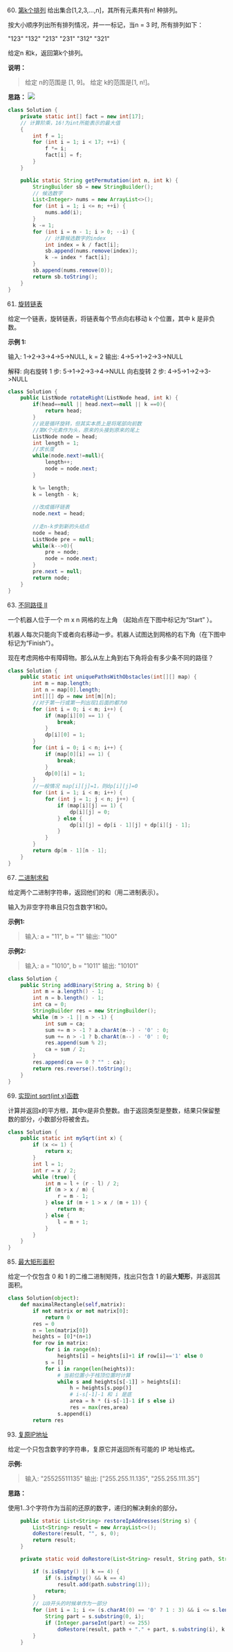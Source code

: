 60. [第k个排列](https://leetcode-cn.com/problems/permutation-sequence/)
给出集合[1,2,3,…,n]，其所有元素共有n! 种排列。

按大小顺序列出所有排列情况，并一一标记，当n = 3 时, 所有排列如下：

"123"
"132"
"213"
"231"
"312"
"321"

给定n 和k，返回第k个排列。

**说明：**

>给定 n的范围是 [1, 9]。
给定 k的范围是[1, n!]。

**思路：**
![](assets/Snip20190612_3.png)

```java
class Solution {
	private static int[] fact = new int[17];
	// 计算阶乘，16!为int所能表示的最大值
	{
		int f = 1;
		for (int i = 1; i < 17; ++i) {
			f *= i;
			fact[i] = f;
		}
	}

	public static String getPermutation(int n, int k) {
		StringBuilder sb = new StringBuilder();
		// 候选数字
		List<Integer> nums = new ArrayList<>();
		for (int i = 1; i <= n; ++i) {
			nums.add(i);
		}
		k -= 1;
		for (int i = n - 1; i > 0; --i) {
			// 计算候选数字的index
			int index = k / fact[i];
			sb.append(nums.remove(index));
			k -= index * fact[i];
		}
		sb.append(nums.remove(0));
		return sb.toString();
	}
}
```

61. [旋转链表](https://leetcode-cn.com/problems/rotate-list/)

给定一个链表，旋转链表，将链表每个节点向右移动 k 个位置，其中 k 是非负数。

**示例 1:**

输入: 1->2->3->4->5->NULL, k = 2
输出: 4->5->1->2->3->NULL

解释:
向右旋转 1 步: 5->1->2->3->4->NULL
向右旋转 2 步: 4->5->1->2->3->NULL
```java
class Solution {
    public ListNode rotateRight(ListNode head, int k) {
        if(head==null || head.next==null || k ==0){
            return head;
        }
        //说是循环旋转，但其实本质上是将尾部向前数
        //第K个元素作为头，原来的头接到原来的尾上
        ListNode node = head;
        int length = 1;
        //求长度
        while(node.next!=null){
            length++;
            node = node.next;
        }
        
        k %= length;
        k = length - k;
        
        //改成循环链表
        node.next = head;
        
        //走n-k步到新的头结点
        node = head;
        ListNode pre = null;
        while(k-->0){
            pre = node;
            node = node.next;
        }
        pre.next = null;
        return node;
    }
}
```
63. [不同路径 II](https://leetcode-cn.com/problems/unique-paths-ii/)

一个机器人位于一个 m x n 网格的左上角 （起始点在下图中标记为“Start” ）。

机器人每次只能向下或者向右移动一步。机器人试图达到网格的右下角（在下图中标记为“Finish”）。

现在考虑网格中有障碍物。那么从左上角到右下角将会有多少条不同的路径？
```java
class Solution {
    public static int uniquePathsWithObstacles(int[][] map) {
		int m = map.length;
		int n = map[0].length;
		int[][] dp = new int[m][n];
        //对于第一行或第一列出现1后面的都为0
		for (int i = 0; i < m; i++) {
			if (map[i][0] == 1) {
				break;
			}
			dp[i][0] = 1;
		}
		for (int i = 0; i < n; i++) {
			if (map[0][i] == 1) {
				break;
			}
			dp[0][i] = 1;
		}
        //一般情况 map[i][j]=1，则dp[i][j]=0
		for (int i = 1; i < m; i++) {
			for (int j = 1; j < n; j++) {
				if (map[i][j] == 1) {
					dp[i][j] = 0;
				} else {
					dp[i][j] = dp[i - 1][j] + dp[i][j - 1];
				}
			}
		}
		return dp[m - 1][n - 1];
	}
}
```

67. [二进制求和](https://leetcode-cn.com/problems/add-binary/)

给定两个二进制字符串，返回他们的和（用二进制表示）。

输入为非空字符串且只包含数字1和0。

**示例1:**

>输入: a = "11", b = "1"
输出: "100"

**示例2:**

>输入: a = "1010", b = "1011"
输出: "10101"

```java
class Solution {
	public String addBinary(String a, String b) {
		int m = a.length() - 1;
		int n = b.length() - 1;
		int ca = 0;
		StringBuilder res = new StringBuilder();
		while (m > -1 || n > -1) {
			int sum = ca;
			sum += m > -1 ? a.charAt(m--) - '0' : 0;
			sum += n > -1 ? b.charAt(n--) - '0' : 0;
			res.append(sum % 2);
			ca = sum / 2;
		}
		res.append(ca == 0 ? "" : ca);
		return res.reverse().toString();
	}
}
```
69. [实现int sqrt(int x)函数](https://leetcode-cn.com/problems/sqrtx/)

计算并返回x的平方根，其中x是非负整数。由于返回类型是整数，结果只保留整数的部分，小数部分将被舍去。


```java
class Solution {
	public static int mySqrt(int x) {
		if (x <= 1) {
			return x;
		}
		int l = 1;
		int r = x / 2;
		while (true) {
			int m = l + (r - l) / 2;
			if (m > x / m) {
				r = m - 1;
			} else if (m + 1 > x / (m + 1)) {
				return m;
			} else {
				l = m + 1;
			}
		}
	}
}
```

85. [最大矩形面积](https://leetcode-cn.com/problems/maximal-rectangle/)

给定一个仅包含 0 和 1 的二维二进制矩阵，找出只包含 1 的最大**矩形**，并返回其面积。


```python
class Solution(object):
    def maximalRectangle(self,matrix):
        if not matrix or not matrix[0]:
            return 0
        res = 0
        n = len(matrix[0])
        heights = [0]*(n+1)
        for row in matrix:
            for i in range(n):
                heights[i] = heights[i]+1 if row[i]=='1' else 0
            s = []
            for i in range(len(heights)):
                # 当前位置小于栈顶位置时计算
                while s and heights[s[-1]] > heights[i]:
                    h = heights[s.pop()]
                    # i-s[-1]-1 和 i 是底
                    area = h * (i-s[-1]-1 if s else i)
                    res = max(res,area)
                s.append(i)
        return res
```

93. [复原IP地址](https://leetcode-cn.com/problems/restore-ip-addresses/submissions/)

给定一个只包含数字的字符串，复原它并返回所有可能的 IP 地址格式。

**示例:**

>输入: "25525511135"
输出: ["255.255.11.135", "255.255.111.35"]

**思路：**

使用1..3个字符作为当前的还原的数字，递归的解决剩余的部分。

```java
	public static List<String> restoreIpAddresses(String s) {
		List<String> result = new ArrayList<>();
		doRestore(result, "", s, 0);
		return result;
	}

	private static void doRestore(List<String> result, String path, String s, int k) {

		if (s.isEmpty() || k == 4) {
			if (s.isEmpty() && k == 4)
				result.add(path.substring(1));
			return;
		}
		// 以0开头的时候单作为一部分
		for (int i = 1; i <= (s.charAt(0) == '0' ? 1 : 3) && i <= s.length(); i++) {
			String part = s.substring(0, i);
			if (Integer.parseInt(part) <= 255)
				doRestore(result, path + "." + part, s.substring(i), k + 1);
		}
	}
```
